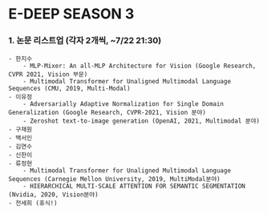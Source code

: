 # E-DEEP SEASON 3

### 1. 논문 리스트업 (각자 2개씩, ~7/22 21:30)
   
    - 한지수
        - MLP-Mixer: An all-MLP Architecture for Vision (Google Research, CVPR 2021, Vision 부문)
        - Multimodal Transformer for Unaligned Multimodal Language Sequences (CMU, 2019, Multi-Modal)
    - 이유정
        - Adversarially Adaptive Normalization for Single Domain Generalization (Google Research, CVPR-2021, Vision 분야)
        - Zeroshot text-to-image generation (OpenAI, 2021, Multimodal 분야)
    - 구재원
    - 백서인
    - 김연수
    - 신한이
    - 류정현
        - Multimodal Transformer for Unaligned Multimodal Language Sequences (Carnegie Mellon University, 2019, MultiModal분야)
        - HIERARCHICAL MULTI-SCALE ATTENTION FOR SEMANTIC SEGMENTATION (Nvidia, 2020, Vision분야)    
    - 전세희 (휴식!)


